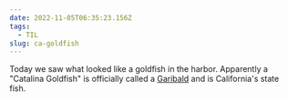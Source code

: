 ```yaml
---
date: 2022-11-05T06:35:23.156Z
tags:
  - TIL
slug: ca-goldfish
---
```

Today we saw what looked like a goldfish in the harbor. Apparently a "Catalina Goldfish" is officially called a [Garibald](https://en.wikipedia.org/wiki/Garibaldi_%28fish%29) and is California's state fish.
